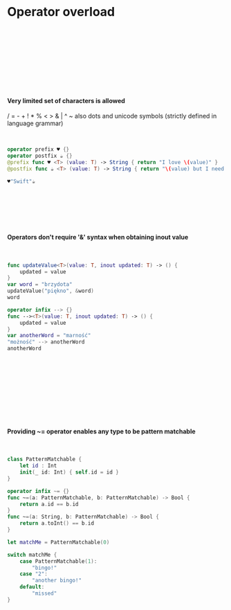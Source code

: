 &nbsp;  

&nbsp;  

# Operator overload

&nbsp;  

&nbsp;  

&nbsp;  

&nbsp;  

&nbsp;  

#### Very limited set of characters is allowed

/­  =­  -­  +­  !­  *­  %­  <­  >­  &­  |­  ^­  ~­
also dots and unicode symbols (strictly defined in language grammar)

&nbsp;  

```swift
operator prefix ♥ {}
operator postfix ☕ {}
@prefix func ♥ <T> (value: T) -> String { return "I love \(value)" }
@postfix func ☕ <T> (value: T) -> String { return "\(value) but I need some coffee!" }

♥"Swift"☕
```
&nbsp;  

&nbsp;  

&nbsp;  

#### Operators don't require '&' syntax when obtaining inout value

&nbsp;  

```swift
func updateValue<T>(value: T, inout updated: T) -> () {
    updated = value
}
var word = "brzydota"
updateValue("piękno", &word)
word

operator infix --> {}
func --><T>(value: T, inout updated: T) -> () {
    updated = value
}
var anotherWord = "marność"
"możność" --> anotherWord
anotherWord
```
&nbsp;  

&nbsp;  

&nbsp;  

&nbsp;  

&nbsp;  

#### Providing ~= operator enables any type to be pattern matchable

&nbsp;  

```swift
class PatternMatchable {
	let id : Int
	init(_ id: Int) { self.id = id }
}

operator infix ~= {}
func ~=(a: PatternMatchable, b: PatternMatchable) -> Bool {
    return a.id == b.id
}
func ~=(a: String, b: PatternMatchable) -> Bool {
    return a.toInt() == b.id
}

let matchMe = PatternMatchable(0)

switch matchMe {
	case PatternMatchable(1):
        "bingo!"
    case "2":
    	"another bingo!"
    default:
        "missed"
}
```
&nbsp;  

&nbsp;  

&nbsp;  
